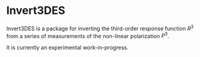 Invert3DES
==========

Invert3DES is a package for inverting the third-order response function $R^{3}$ from a series of measurements of the non-linear polarization $P^{3}$.

It is currently an experimental work-in-progress.
